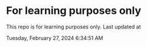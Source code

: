 # For learning purposes only
This repo is for learning purposes only.
Last updated at

Tuesday, February 27, 2024 6:34:51 AM

